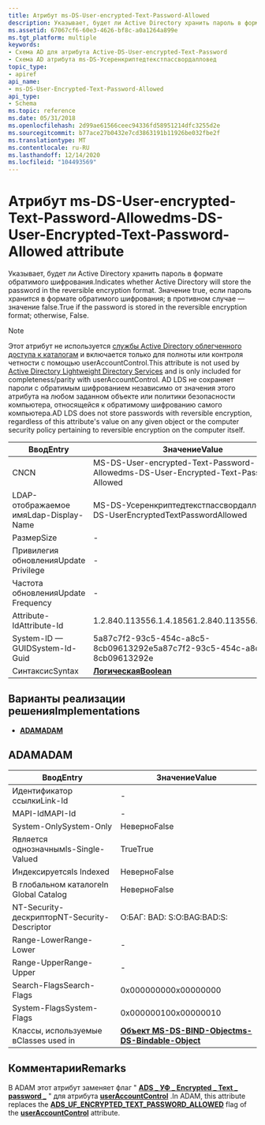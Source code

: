 ```yaml
---
title: Атрибут ms-DS-User-encrypted-Text-Password-Allowed
description: Указывает, будет ли Active Directory хранить пароль в формате обратимого шифрования.
ms.assetid: 67067cf6-60e3-4626-bf8c-a0a1264a899e
ms.tgt_platform: multiple
keywords:
- Схема AD для атрибута Active-DS-User-encrypted-Text-Password
- Схема AD атрибута ms-DS-Усеренкриптедтекстпассвордалловед
topic_type:
- apiref
api_name:
- ms-DS-User-Encrypted-Text-Password-Allowed
api_type:
- Schema
ms.topic: reference
ms.date: 05/31/2018
ms.openlocfilehash: 2d99ae61566ceec94336fd58951214dfc3255d2e
ms.sourcegitcommit: b77ace27b0432e7cd3863191b11926be032fbe2f
ms.translationtype: MT
ms.contentlocale: ru-RU
ms.lasthandoff: 12/14/2020
ms.locfileid: "104493569"
---
```

# <a name="ms-ds-user-encrypted-text-password-allowed-attribute"></a><span data-ttu-id="7d2dd-105">Атрибут ms-DS-User-encrypted-Text-Password-Allowed</span><span class="sxs-lookup"><span data-stu-id="7d2dd-105">ms-DS-User-Encrypted-Text-Password-Allowed attribute</span></span>

<span data-ttu-id="7d2dd-106">Указывает, будет ли Active Directory хранить пароль в формате обратимого шифрования.</span><span class="sxs-lookup"><span data-stu-id="7d2dd-106">Indicates whether Active Directory will store the password in the reversible encryption format.</span></span> <span data-ttu-id="7d2dd-107">Значение true, если пароль хранится в формате обратимого шифрования; в противном случае — значение false.</span><span class="sxs-lookup"><span data-stu-id="7d2dd-107">True if the password is stored in the reversible encryption format; otherwise, False.</span></span>

> [!Note]  
> <span data-ttu-id="7d2dd-108">Этот атрибут не используется [службы Active Directory облегченного доступа к каталогам](/previous-versions/windows/desktop/adam/active-directory-lightweight-directory-services) и включается только для полноты или контроля четности с помощью userAccountControl.</span><span class="sxs-lookup"><span data-stu-id="7d2dd-108">This attribute is not used by [Active Directory Lightweight Directory Services](/previous-versions/windows/desktop/adam/active-directory-lightweight-directory-services) and is only included for completeness/parity with userAccountControl.</span></span> <span data-ttu-id="7d2dd-109">AD LDS не сохраняет пароли с обратимым шифрованием независимо от значения этого атрибута на любом заданном объекте или политики безопасности компьютера, относящейся к обратимому шифрованию самого компьютера.</span><span class="sxs-lookup"><span data-stu-id="7d2dd-109">AD LDS does not store passwords with reversible encryption, regardless of this attribute's value on any given object or the computer security policy pertaining to reversible encryption on the computer itself.</span></span>

 



| <span data-ttu-id="7d2dd-110">Ввод</span><span class="sxs-lookup"><span data-stu-id="7d2dd-110">Entry</span></span> | <span data-ttu-id="7d2dd-111">Значение</span><span class="sxs-lookup"><span data-stu-id="7d2dd-111">Value</span></span> |
|-------------------|--------------------------------------------|
| <span data-ttu-id="7d2dd-112">CN</span><span class="sxs-lookup"><span data-stu-id="7d2dd-112">CN</span></span>                | <span data-ttu-id="7d2dd-113">MS-DS-User-encrypted-Text-Password-Allowed</span><span class="sxs-lookup"><span data-stu-id="7d2dd-113">ms-DS-User-Encrypted-Text-Password-Allowed</span></span> |
| <span data-ttu-id="7d2dd-114">LDAP-отображаемое имя</span><span class="sxs-lookup"><span data-stu-id="7d2dd-114">Ldap-Display-Name</span></span> | <span data-ttu-id="7d2dd-115">MS-DS-Усеренкриптедтекстпассвордалловед</span><span class="sxs-lookup"><span data-stu-id="7d2dd-115">ms-DS-UserEncryptedTextPasswordAllowed</span></span>     |
| <span data-ttu-id="7d2dd-116">Размер</span><span class="sxs-lookup"><span data-stu-id="7d2dd-116">Size</span></span>              | \-                                         |
| <span data-ttu-id="7d2dd-117">Привилегия обновления</span><span class="sxs-lookup"><span data-stu-id="7d2dd-117">Update Privilege</span></span>  | \-                                         |
| <span data-ttu-id="7d2dd-118">Частота обновления</span><span class="sxs-lookup"><span data-stu-id="7d2dd-118">Update Frequency</span></span>  | \-                                         |
| <span data-ttu-id="7d2dd-119">Attribute-Id</span><span class="sxs-lookup"><span data-stu-id="7d2dd-119">Attribute-Id</span></span>      | <span data-ttu-id="7d2dd-120">1.2.840.113556.1.4.1856</span><span class="sxs-lookup"><span data-stu-id="7d2dd-120">1.2.840.113556.1.4.1856</span></span>                    |
| <span data-ttu-id="7d2dd-121">System-ID — GUID</span><span class="sxs-lookup"><span data-stu-id="7d2dd-121">System-Id-Guid</span></span>    | <span data-ttu-id="7d2dd-122">5a87c7f2-93c5-454c-a8c5-8cb09613292e</span><span class="sxs-lookup"><span data-stu-id="7d2dd-122">5a87c7f2-93c5-454c-a8c5-8cb09613292e</span></span>       |
| <span data-ttu-id="7d2dd-123">Синтаксис</span><span class="sxs-lookup"><span data-stu-id="7d2dd-123">Syntax</span></span>            | [<span data-ttu-id="7d2dd-124">**Логическая**</span><span class="sxs-lookup"><span data-stu-id="7d2dd-124">**Boolean**</span></span>](s-boolean.md)               |



## <a name="implementations"></a><span data-ttu-id="7d2dd-125">Варианты реализации решения</span><span class="sxs-lookup"><span data-stu-id="7d2dd-125">Implementations</span></span>

-   [<span data-ttu-id="7d2dd-126">**ADAM**</span><span class="sxs-lookup"><span data-stu-id="7d2dd-126">**ADAM**</span></span>](#adam)

## <a name="adam"></a><span data-ttu-id="7d2dd-127">ADAM</span><span class="sxs-lookup"><span data-stu-id="7d2dd-127">ADAM</span></span>



| <span data-ttu-id="7d2dd-128">Ввод</span><span class="sxs-lookup"><span data-stu-id="7d2dd-128">Entry</span></span> | <span data-ttu-id="7d2dd-129">Значение</span><span class="sxs-lookup"><span data-stu-id="7d2dd-129">Value</span></span> |
|------------------------|-------------------------------------------------------------------|
| <span data-ttu-id="7d2dd-130">Идентификатор ссылки</span><span class="sxs-lookup"><span data-stu-id="7d2dd-130">Link-Id</span></span>                | \-                                                                |
| <span data-ttu-id="7d2dd-131">MAPI-Id</span><span class="sxs-lookup"><span data-stu-id="7d2dd-131">MAPI-Id</span></span>                | \-                                                                |
| <span data-ttu-id="7d2dd-132">System-Only</span><span class="sxs-lookup"><span data-stu-id="7d2dd-132">System-Only</span></span>            | <span data-ttu-id="7d2dd-133">Неверно</span><span class="sxs-lookup"><span data-stu-id="7d2dd-133">False</span></span>                                                             |
| <span data-ttu-id="7d2dd-134">Является однозначным</span><span class="sxs-lookup"><span data-stu-id="7d2dd-134">Is-Single-Valued</span></span>       | <span data-ttu-id="7d2dd-135">True</span><span class="sxs-lookup"><span data-stu-id="7d2dd-135">True</span></span>                                                              |
| <span data-ttu-id="7d2dd-136">Индексируется</span><span class="sxs-lookup"><span data-stu-id="7d2dd-136">Is Indexed</span></span>             | <span data-ttu-id="7d2dd-137">Неверно</span><span class="sxs-lookup"><span data-stu-id="7d2dd-137">False</span></span>                                                             |
| <span data-ttu-id="7d2dd-138">В глобальном каталоге</span><span class="sxs-lookup"><span data-stu-id="7d2dd-138">In Global Catalog</span></span>      | <span data-ttu-id="7d2dd-139">Неверно</span><span class="sxs-lookup"><span data-stu-id="7d2dd-139">False</span></span>                                                             |
| <span data-ttu-id="7d2dd-140">NT-Security-дескриптор</span><span class="sxs-lookup"><span data-stu-id="7d2dd-140">NT-Security-Descriptor</span></span> | <span data-ttu-id="7d2dd-141">О:БАГ: BAD: S:</span><span class="sxs-lookup"><span data-stu-id="7d2dd-141">O:BAG:BAD:S:</span></span>                                                      |
| <span data-ttu-id="7d2dd-142">Range-Lower</span><span class="sxs-lookup"><span data-stu-id="7d2dd-142">Range-Lower</span></span>            | \-                                                                |
| <span data-ttu-id="7d2dd-143">Range-Upper</span><span class="sxs-lookup"><span data-stu-id="7d2dd-143">Range-Upper</span></span>            | \-                                                                |
| <span data-ttu-id="7d2dd-144">Search-Flags</span><span class="sxs-lookup"><span data-stu-id="7d2dd-144">Search-Flags</span></span>           | <span data-ttu-id="7d2dd-145">0x00000000</span><span class="sxs-lookup"><span data-stu-id="7d2dd-145">0x00000000</span></span>                                                        |
| <span data-ttu-id="7d2dd-146">System-Flags</span><span class="sxs-lookup"><span data-stu-id="7d2dd-146">System-Flags</span></span>           | <span data-ttu-id="7d2dd-147">0x00000010</span><span class="sxs-lookup"><span data-stu-id="7d2dd-147">0x00000010</span></span>                                                        |
| <span data-ttu-id="7d2dd-148">Классы, используемые в</span><span class="sxs-lookup"><span data-stu-id="7d2dd-148">Classes used in</span></span>        | [<span data-ttu-id="7d2dd-149">**Объект MS-DS-BIND-Object**</span><span class="sxs-lookup"><span data-stu-id="7d2dd-149">**ms-DS-Bindable-Object**</span></span>](c-msds-bindableobject.md)<br/> |



## <a name="remarks"></a><span data-ttu-id="7d2dd-150">Комментарии</span><span class="sxs-lookup"><span data-stu-id="7d2dd-150">Remarks</span></span>

<span data-ttu-id="7d2dd-151">В ADAM этот атрибут заменяет флаг " [**ADS \_ УФ \_ Encrypted \_ Text \_ password \_**](/windows/desktop/api/iads/ne-iads-ads_user_flag_enum) " для атрибута [**userAccountControl**](a-useraccountcontrol.md) .</span><span class="sxs-lookup"><span data-stu-id="7d2dd-151">In ADAM, this attribute replaces the [**ADS\_UF\_ENCRYPTED\_TEXT\_PASSWORD\_ALLOWED**](/windows/desktop/api/iads/ne-iads-ads_user_flag_enum) flag of the [**userAccountControl**](a-useraccountcontrol.md) attribute.</span></span>

 

